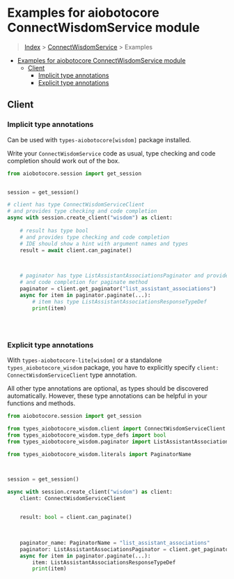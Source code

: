 <a id="examples-for-aiobotocore-connectwisdomservice-module"></a>

# Examples for aiobotocore ConnectWisdomService module

> [Index](../README.md) > [ConnectWisdomService](./README.md) > Examples

- [Examples for aiobotocore ConnectWisdomService module](#examples-for-aiobotocore-connectwisdomservice-module)
  - [Client](#client)
    - [Implicit type annotations](#implicit-type-annotations)
    - [Explicit type annotations](#explicit-type-annotations)

<a id="client"></a>

## Client

<a id="implicit-type-annotations"></a>

### Implicit type annotations

Can be used with `types-aiobotocore[wisdom]` package installed.

Write your `ConnectWisdomService` code as usual, type checking and code
completion should work out of the box.

```python
from aiobotocore.session import get_session


session = get_session()

# client has type ConnectWisdomServiceClient
# and provides type checking and code completion
async with session.create_client("wisdom") as client:
    
    # result has type bool
    # and provides type checking and code completion
    # IDE should show a hint with argument names and types
    result = await client.can_paginate()
    

    
    # paginator has type ListAssistantAssociationsPaginator and provides type checking
    # and code completion for paginate method
    paginator = client.get_paginator("list_assistant_associations")
    async for item in paginator.paginate(...):
        # item has type ListAssistantAssociationsResponseTypeDef
        print(item)
    

    
```

<a id="explicit-type-annotations"></a>

### Explicit type annotations

With `types-aiobotocore-lite[wisdom]` or a standalone
`types_aiobotocore_wisdom` package, you have to explicitly specify
`client: ConnectWisdomServiceClient` type annotation.

All other type annotations are optional, as types should be discovered
automatically. However, these type annotations can be helpful in your functions
and methods.

```python
from aiobotocore.session import get_session

from types_aiobotocore_wisdom.client import ConnectWisdomServiceClient
from types_aiobotocore_wisdom.type_defs import bool
from types_aiobotocore_wisdom.paginator import ListAssistantAssociationsPaginator

from types_aiobotocore_wisdom.literals import PaginatorName



session = get_session()

async with session.create_client("wisdom") as client:
    client: ConnectWisdomServiceClient

    
    result: bool = client.can_paginate()
    

    
    paginator_name: PaginatorName = "list_assistant_associations"
    paginator: ListAssistantAssociationsPaginator = client.get_paginator(paginator_name)
    async for item in paginator.paginate(...):
        item: ListAssistantAssociationsResponseTypeDef
        print(item)
    

    
```
